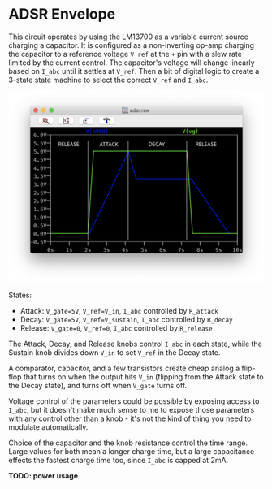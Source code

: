 # ADSR Envelope

This circuit operates by using the LM13700 as a variable current source charging
a capacitor. It is configured as a non-inverting op-amp charging the capacitor
to a reference voltage `V_ref` at the `+` pin with a slew rate limited by the current
control. The capacitor's voltage will change linearly based on `I_abc` until it settles
at `V_ref`. Then a bit of digital logic to create a 3-state state machine to select the
correct  `V_ref` and `I_abc`.

![shape](adsr.png)

States:

- Attack: `V_gate=5V`, `V_ref=V_in`, `I_abc` controlled by `R_attack`
- Decay: `V_gate=5V`, `V_ref=V_sustain`, `I_abc` controlled by `R_decay`
- Release: `V_gate=0`, `V_ref=0`, `I_abc` controlled by `R_release`

The Attack, Decay, and Release knobs control `I_abc` in each state,
while the Sustain knob divides down `V_in` to set `V_ref` in the
Decay state.

A comparator, capacitor, and a few transistors create cheap analog
a flip-flop that turns on when the output hits `V_in` (flipping from
the Attack state to the Decay state), and turns off when `V_gate`
turns off.

Voltage control of the parameters could be possible by exposing
access to `I_abc`, but it doesn't make much sense to me to expose
those parameters with any control other than a knob - it's not the
kind of thing you need to modulate automatically.

Choice of the capacitor and the knob resistance control the time
range. Large values for both mean a longer charge time, but a large
capacitance effects the fastest charge time too, since `I_abc` is
capped at 2mA.

**TODO: power usage** 
